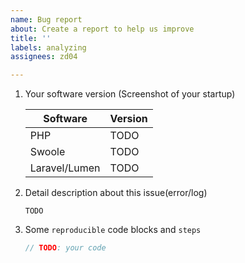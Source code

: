 ```yaml
---
name: Bug report
about: Create a report to help us improve
title: ''
labels: analyzing
assignees: zd04

---
```


1. Your software version (Screenshot of your startup)
    
    | Software | Version |
    | --------- | --------- |
    | PHP | TODO |
    | Swoole | TODO |
    | Laravel/Lumen | TODO |

2. Detail description about this issue(error/log)

    `TODO`

3. Some `reproducible` code blocks and `steps`

    ```PHP
    // TODO: your code
    ```
